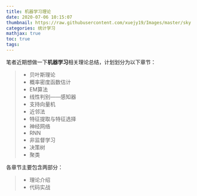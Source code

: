 ```yaml
---
title: 机器学习理论
date: 2020-07-06 10:15:07
thumbnail: https://raw.githubusercontent.com/xuejy19/Images/master/sky.jpg
categories: 统计学习
mathjax: true
toc: true 
tags:
---
```

笔者近期想做一下**机器学习**相关理论总结<!--more-->，计划划分为以下章节：
> * 贝叶斯理论 
> * 概率密度函数估计
> * EM算法
> * 线性判别——感知器
> * 支持向量机
> * 近邻法 
> * 特征提取与特征选择
> * 神经网络
> * RNN
> * 非监督学习
> * 决策树
> * 聚类


各章节主要包含两部分： 
> * 理论介绍
> * 代码实战
